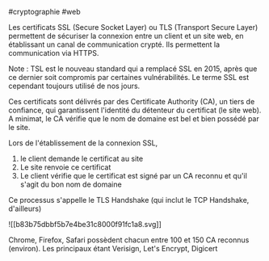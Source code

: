 #cryptographie #web

Les certificats SSL (Secure Socket Layer) ou TLS (Transport Secure Layer) permettent de sécuriser la connexion entre un client et un site web, en établissant un canal de communication crypté. Ils permettent la communication via HTTPS.

Note : TSL est le nouveau standard qui a remplacé SSL en 2015, après que ce dernier soit compromis par certaines vulnérabilités. Le terme SSL est cependant toujours utilisé de nos jours.

Ces certificats sont délivrés par des Certificate Authority (CA), un tiers de confiance, qui garantissent l'identité du détenteur du certificat (le site web). A minimat, le CA vérifie que le nom de domaine est bel et bien possédé par le site.

Lors de l'établissement de la connexion SSL, 
1. le client demande le certificat au site
2. Le site renvoie ce certificat
3. Le client vérifie que le certificat est signé par un CA reconnu et qu'il s'agit du bon nom de domaine 

Ce processus s'appelle le TLS Handshake (qui inclut le TCP Handshake, d'ailleurs)

![[b83b75dbbf5b7e4be31c8000f91fc1a8.svg]]

Chrome, Firefox, Safari possèdent chacun entre 100 et 150 CA reconnus (environ). Les principaux étant Verisign, Let's Encrypt, Digicert